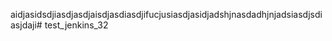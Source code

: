 aidjasidsdjiasdjasdjaisdjasdiasdjifucjusiasdjasidjadshjnasdadhjnjadsiasdjsdiasjdaji# test_jenkins_32
